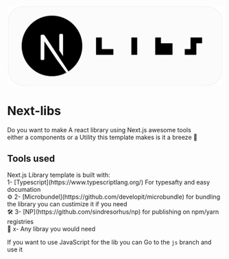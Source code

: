 <div align="center">
<img src="./next-libs.png" width="500px" />
</div>

# Next-libs
Do you want to make A react library using Next.js awesome tools <br/> either a components or a Utility this template makes is it a breeze 🚀

## Tools used
<p>Next.js Library template is built with:<br/>
1- [Typescript](https://www.typescriptlang.org/) For typesafty and easy documation <br/>⚙️
2- [Microbundel](https://github.com/developit/microbundle) for bundling the library you can custimize it if you need <br/>🛠
3- [NP](https://github.com/sindresorhus/np) for publishing on npm/yarn registries<br/>🚀
x- Any libray you would need <br/>
</p>

If you want to use JavaScript for the lib you can Go to the `js` branch and use it
